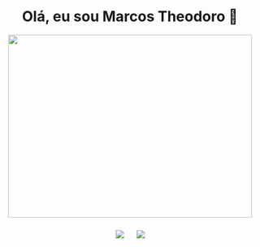 <h1 align='center'> Olá, eu sou Marcos Theodoro 👋</h1>

<div  style='display: flex; flex-direction: column; align-items: center; gap: 25px;'>
	<img src='https://media.giphy.com/media/qgQUggAC3Pfv687qPC/giphy.gif' width='480' height='360'>
	<div  style='display: flex; flex-direction: row; align-items: center; gap: 25px;'>
		<img src='https://komarev.com/ghpvc/?username=Marktheo&color=blue'>
		<img src='https://img.shields.io/badge/Ask%20me-anything-1abc9c.svg'>
	</div>
</div>
